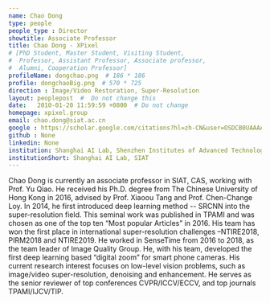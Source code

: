 ```yaml
---
name: Chao Dong
type: people
people_type : Director
showtitle: Associate Professor
title: Chao Dong - XPixel
# [PhD Student, Master Student, Visiting Student,
#  Professor, Assistant Professor, Associate professor,
#  Alumni, Cooperation Professor]
profileName: dongchao.png  # 186 * 186
profile: dongchaoBig.png  # 570 * 725
direction : Image/Video Restoration, Super-Resolution
layout: peoplepost  #  Do not change this
date:   2010-01-20 11:59:59 +0800  # Do not change
homepage: xpixel.group
email: chao.dong@siat.ac.cn
google : https://scholar.google.com/citations?hl=zh-CN&user=OSDCB0UAAAAJ
github : None
linkedin: None
institution: Shanghai AI Lab, Shenzhen Institutes of Advanced Technology (SIAT), Chinese Academy of Sciences (CAS)
institutionShort: Shanghai AI Lab, SIAT
---
```


Chao Dong is currently an associate professor in SIAT, CAS, working with Prof. Yu Qiao. He received his Ph.D. degree from The Chinese University of Hong Kong in 2016, advised by Prof. Xiaoou Tang and Prof. Chen-Change Loy. In 2014, he first introduced deep learning method -- SRCNN into the super-resolution field. This seminal work was published in TPAMI and was chosen as one of the top ten “Most popular Articles” in 2016. His team has won the first place in international super-resolution challenges –NTIRE2018, PIRM2018 and NTIRE2019. He worked in SenseTime from 2016 to 2018, as the team leader of Image Quality Group. He, with his team, developed the first deep learning based “digital zoom” for smart phone cameras. His current research interest focuses on low-level vision problems, such as image/video super-resolution, denoising and enhancement. He serves as the senior reviewer of top conferences CVPR/ICCV/ECCV, and top journals TPAMI/IJCV/TIP.

